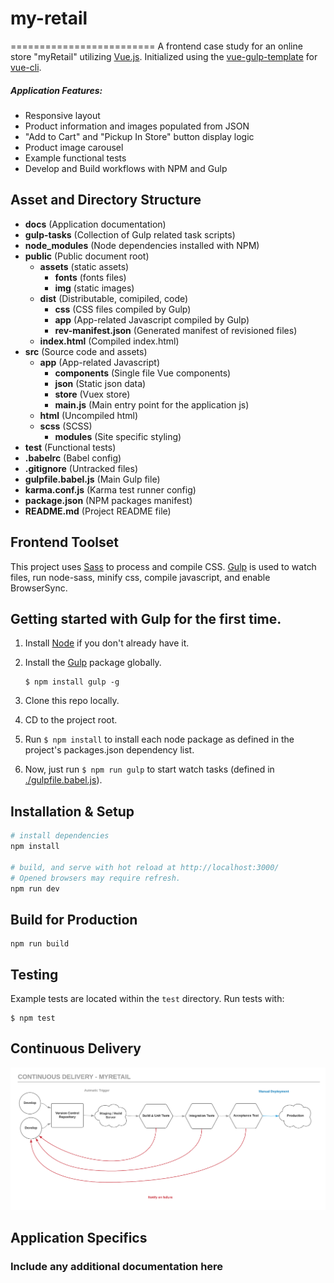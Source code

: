 # my-retail
=========================
A frontend case study for an online store "myRetail" utilizing [Vue.js](https://vuejs.org/). Initialized using the [vue-gulp-template](https://github.com/rmknecht/vue-gulp-template) for [vue-cli](https://github.com/vuejs/vue-cli).

#####  Application Features:
* Responsive layout
* Product information and images populated from JSON
* "Add to Cart" and "Pickup In Store" button display logic
* Product image carousel
* Example functional tests
* Develop and Build workflows with NPM and Gulp

Asset and Directory Structure
---------------
* **docs** (Application documentation)
* **gulp-tasks** (Collection of Gulp related task scripts)
* **node_modules** (Node dependencies installed with NPM)
* **public** (Public document root)
	* **assets** (static assets)
		* **fonts** (fonts files)
		* **img** (static images)
	* **dist** (Distributable, comipiled, code)
		* **css** (CSS files compiled by Gulp)
		* **app** (App-related Javascript compiled by Gulp)
		* **rev-manifest.json** (Generated manifest of revisioned files)
	* **index.html** (Compiled index.html)
* **src** (Source code and assets)
	* **app** (App-related  Javascript)
		* **components** (Single file Vue components)
		* **json** (Static json data)
		* **store** (Vuex store)
		* **main.js** (Main entry point for the application js)
	* **html** (Uncompiled html)
	* **scss** (SCSS)
		* **modules** (Site specific styling)
* **test** (Functional tests)
* **.babelrc** (Babel config)
* **.gitignore** (Untracked files)
* **gulpfile.babel.js** (Main Gulp file)
* **karma.conf.js** (Karma test runner config)
* **package.json** (NPM packages manifest)
* **README.md** (Project README file)


Frontend Toolset
---------------

This project uses [Sass](http://sass-lang.com) to process and compile CSS. [Gulp](http://gulpjs.com/) is used to watch files, run node-sass, minify css, compile javascript, and enable BrowserSync.

## Getting started with Gulp for the first time.
1. Install [Node](http://nodejs.org/download/) if you don't already have it.
2. Install the [Gulp](http://gulpjs.com/) package globally.

	````
	$ npm install gulp -g
	````

3. Clone this repo locally.
4. CD to the project root.
5. Run `$ npm install` to install each node package as defined in the project's packages.json dependency list.
6. Now, just run `$ npm run gulp` to start watch tasks (defined in [./gulpfile.babel.js](gulpfile.babel.js)).


Installation & Setup
---------------

``` bash
# install dependencies
npm install

# build, and serve with hot reload at http://localhost:3000/
# Opened browsers may require refresh.
npm run dev
```

Build for Production
---------------
```
npm run build
```

Testing
---------------
Example tests are located within the `test` directory.
Run tests with:

````
$ npm test
````

Continuous Delivery
---------------

![Diagram](docs/continuous-delivery.png?raw=true "Diagram")


Application Specifics
--------------------------
### Include any additional documentation here
